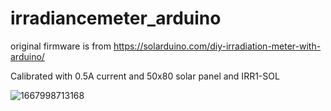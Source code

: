 # irradiancemeter_arduino
original firmware is from https://solarduino.com/diy-irradiation-meter-with-arduino/

Calibrated with 0.5A current and 50x80 solar panel and IRR1-SOL

![1667998713168](https://user-images.githubusercontent.com/104402851/210509718-67e38d34-b7b3-4f0f-8299-99341aeb0c9d.jpg)
